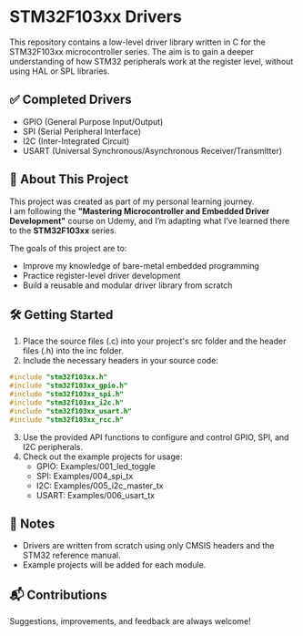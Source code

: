 # STM32F103xx Drivers

This repository contains a low-level driver library written in C for the STM32F103xx microcontroller series. The aim is to gain a deeper understanding of how STM32 peripherals work at the register level, without using HAL or SPL libraries.

## ✅ Completed Drivers
- GPIO (General Purpose Input/Output)
- SPI (Serial Peripheral Interface)
- I2C (Inter-Integrated Circuit)
- USART (Universal Synchronous/Asynchronous Receiver/Transmitter)
  
## 📖 About This Project

This project was created as part of my personal learning journey.  
I am following the **"Mastering Microcontroller and Embedded Driver Development"** course on Udemy, and I’m adapting what I’ve learned there to the **STM32F103xx** series.

The goals of this project are to:
- Improve my knowledge of bare-metal embedded programming  
- Practice register-level driver development  
- Build a reusable and modular driver library from scratch  

## 🛠️ Getting Started

1. Place the source files (.c) into your project's src folder and the header files (.h) into the inc folder.
2. Include the necessary headers in your source code:

```c
#include "stm32f103xx.h"
#include "stm32f103xx_gpio.h"
#include "stm32f103xx_spi.h"
#include "stm32f103xx_i2c.h"
#include "stm32f103xx_usart.h"
#include "stm32f103xx_rcc.h"
```

3. Use the provided API functions to configure and control GPIO, SPI, and I2C peripherals.
4. Check out the example projects for usage:
   - GPIO: Examples/001_led_toggle
   - SPI: Examples/004_spi_tx
   - I2C: Examples/005_i2c_master_tx
   - USART: Examples/006_usart_tx
   
## 📌 Notes
- Drivers are written from scratch using only CMSIS headers and the STM32 reference manual.  
- Example projects will be added for each module.

## 📬 Contributions
Suggestions, improvements, and feedback are always welcome!
